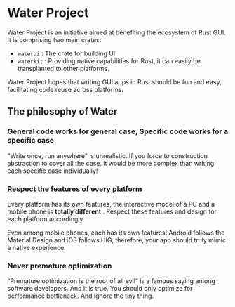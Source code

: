 # Water Project
Water Project is an initiative aimed at benefiting the ecosystem of Rust GUI. It is comprising two main crates:

- `waterui` : The crate for building UI.
- `waterkit` : Providing native capabilities for Rust, it can easily be transplanted to other platforms.

Water Project hopes that writing GUI apps in Rust should be fun and easy, facilitating code reuse across platforms.

## The philosophy of Water

### General code works for general case, Specific code works for a specific case

"Write once, run anywhere" is unrealistic. If you force to construction abstraction to cover all the case,
it would be more complex than writing each specific case individually!

### Respect the features of every platform

Every platform has its own features, the interactive model of a PC and a mobile phone is **totally different** .
Respect these features and design for each platform accordingly.

Even among mobile phones, each has its own features! Android follows the Material Design and iOS follows HIG;
therefore, your app should truly mimic a native experience.

### Never premature optimization

“Premature optimization is the root of all evil” is a famous saying among software developers. And it is true.
You should only optimize for performance bottleneck. And ignore the tiny thing.
